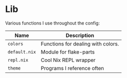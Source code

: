 # Lib

Various functions I use throughout the config:

| Name          | Description                        |
| ------------- | ---------------------------------- |
| `colors`      | Functions for dealing with colors. |
| `default.nix` | Module for flake-parts             |
| `repl.nix`    | Cool Nix REPL wrapper              |
| `theme`       | Programs I reference often         |

